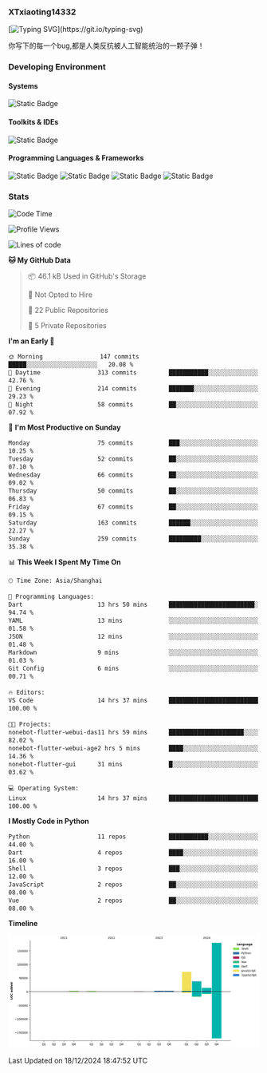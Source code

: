 ### XTxiaoting14332

[![Typing SVG](https://readme-typing-svg.herokuapp.com?font=JetBrians+Mono&pause=1000&random=false&width=435&lines=Hello+World!)](https://git.io/typing-svg)

你写下的每一个bug,都是人类反抗被人工智能统治的一颗子弹！

### Developing Environment

#### Systems

![Static Badge](https://img.shields.io/badge/Ubuntu-%20?style=flat-square&logo=ubuntu&logoColor=white&color=E34F26)

#### Toolkits & IDEs

![Static Badge](https://img.shields.io/badge/Visual%20Studio%20Code-%20?style=flat-square&logo=visualstudiocode&logoColor=white&color=blue)

#### Programming Languages & Frameworks

![Static Badge](https://img.shields.io/badge/Dart-%20?style=flat-square&logo=dart&logoColor=white&color=0175C2)
![Static Badge](https://img.shields.io/badge/Flutter-%20?style=flat-square&logo=flutter&logoColor=white&color=02569B)
![Static Badge](https://img.shields.io/badge/Python-%20?style=flat-square&logo=python&logoColor=white&color=E7A781)
![Static Badge](https://img.shields.io/badge/Bash%20Shell-%20?style=flat-square&logo=shell&logoColor=white&color=49D868)

### Stats

<!--START_SECTION:waka-->
![Code Time](http://img.shields.io/badge/Code%20Time-212%20hrs%2042%20mins-blue)

![Profile Views](http://img.shields.io/badge/Profile%20Views-0-blue)

![Lines of code](https://img.shields.io/badge/From%20Hello%20World%20I%27ve%20Written-313.4%20thousand%20lines%20of%20code-blue)

**🐱 My GitHub Data** 

> 📦 46.1 kB Used in GitHub's Storage 
 > 
> 🚫 Not Opted to Hire
 > 
> 📜 22 Public Repositories 
 > 
> 🔑 5 Private Repositories 
 > 
**I'm an Early 🐤** 

```text
🌞 Morning                147 commits         █████░░░░░░░░░░░░░░░░░░░░   20.08 % 
🌆 Daytime                313 commits         ███████████░░░░░░░░░░░░░░   42.76 % 
🌃 Evening                214 commits         ███████░░░░░░░░░░░░░░░░░░   29.23 % 
🌙 Night                  58 commits          ██░░░░░░░░░░░░░░░░░░░░░░░   07.92 % 
```
📅 **I'm Most Productive on Sunday** 

```text
Monday                   75 commits          ███░░░░░░░░░░░░░░░░░░░░░░   10.25 % 
Tuesday                  52 commits          ██░░░░░░░░░░░░░░░░░░░░░░░   07.10 % 
Wednesday                66 commits          ██░░░░░░░░░░░░░░░░░░░░░░░   09.02 % 
Thursday                 50 commits          ██░░░░░░░░░░░░░░░░░░░░░░░   06.83 % 
Friday                   67 commits          ██░░░░░░░░░░░░░░░░░░░░░░░   09.15 % 
Saturday                 163 commits         ██████░░░░░░░░░░░░░░░░░░░   22.27 % 
Sunday                   259 commits         █████████░░░░░░░░░░░░░░░░   35.38 % 
```


📊 **This Week I Spent My Time On** 

```text
🕑︎ Time Zone: Asia/Shanghai

💬 Programming Languages: 
Dart                     13 hrs 50 mins      ████████████████████████░   94.74 % 
YAML                     13 mins             ░░░░░░░░░░░░░░░░░░░░░░░░░   01.58 % 
JSON                     12 mins             ░░░░░░░░░░░░░░░░░░░░░░░░░   01.48 % 
Markdown                 9 mins              ░░░░░░░░░░░░░░░░░░░░░░░░░   01.03 % 
Git Config               6 mins              ░░░░░░░░░░░░░░░░░░░░░░░░░   00.71 % 

🔥 Editors: 
VS Code                  14 hrs 37 mins      █████████████████████████   100.00 % 

🐱‍💻 Projects: 
nonebot-flutter-webui-das11 hrs 59 mins      █████████████████████░░░░   82.02 % 
nonebot-flutter-webui-age2 hrs 5 mins        ████░░░░░░░░░░░░░░░░░░░░░   14.36 % 
nonebot-flutter-gui      31 mins             █░░░░░░░░░░░░░░░░░░░░░░░░   03.62 % 

💻 Operating System: 
Linux                    14 hrs 37 mins      █████████████████████████   100.00 % 
```

**I Mostly Code in Python** 

```text
Python                   11 repos            ███████████░░░░░░░░░░░░░░   44.00 % 
Dart                     4 repos             ████░░░░░░░░░░░░░░░░░░░░░   16.00 % 
Shell                    3 repos             ███░░░░░░░░░░░░░░░░░░░░░░   12.00 % 
JavaScript               2 repos             ██░░░░░░░░░░░░░░░░░░░░░░░   08.00 % 
Vue                      2 repos             ██░░░░░░░░░░░░░░░░░░░░░░░   08.00 % 
```



**Timeline**

![Lines of Code chart](https://raw.githubusercontent.com/XTxiaoting14332/XTxiaoting14332/main/assets/bar_graph.png)


 Last Updated on 18/12/2024 18:47:52 UTC
<!--END_SECTION:waka-->